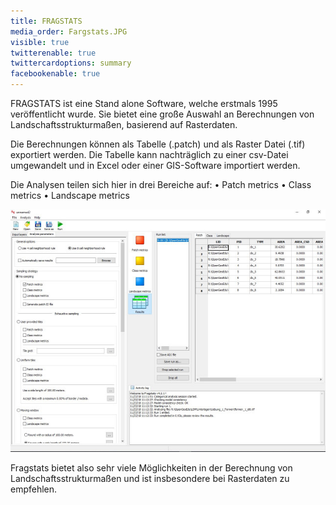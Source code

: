 ```yaml
---
title: FRAGSTATS
media_order: Fargstats.JPG
visible: true
twitterenable: true
twittercardoptions: summary
facebookenable: true
---
```


FRAGSTATS ist eine Stand alone Software, welche erstmals 1995 veröffentlicht wurde. Sie bietet eine große Auswahl an Berechnungen von Landschaftsstrukturmaßen, basierend auf Rasterdaten. 

Die Berechnungen können als Tabelle (.patch) und als Raster Datei (.tif) exportiert werden. Die Tabelle kann nachträglich zu einer csv-Datei umgewandelt und in Excel oder einer GIS-Software importiert werden.

Die Analysen teilen sich hier in drei Bereiche auf:
•	Patch metrics
•	Class metrics
•	Landscape metrics
 
 ![FRAGSTATS](Fargstats.JPG?lightbox=800&resize=300&classes=caption "Abb. 13: FRAGSTATS")
 
 Fragstats bietet also sehr viele Möglichkeiten in der Berechnung von Landschaftsstrukturmaßen und ist insbesondere bei Rasterdaten zu empfehlen. 
 